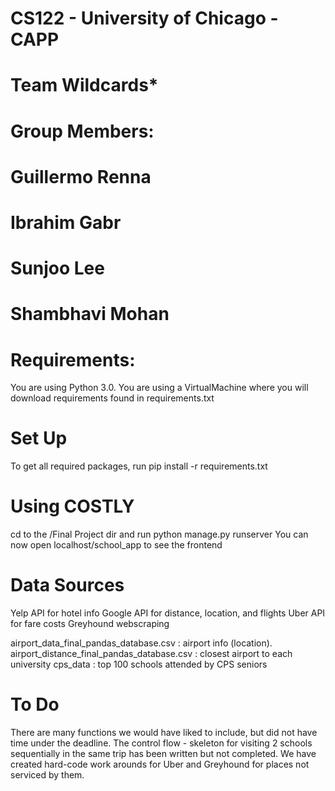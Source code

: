 # CS122 - University of Chicago - CAPP

# Team Wildcards*

# Group Members:
# Guillermo Renna
# Ibrahim Gabr
# Sunjoo Lee
# Shambhavi Mohan

# Requirements:
You are using Python 3.0.
You are using a VirtualMachine where you will download requirements found in requirements.txt

# Set Up
To get all required packages, run
pip install -r requirements.txt

# Using COSTLY
cd to the /Final Project dir and run 
python manage.py runserver
You can now open localhost/school_app to see the frontend

# Data Sources
Yelp API for hotel info
Google API for distance, location, and flights
Uber API for fare costs
Greyhound webscraping

airport_data_final_pandas_database.csv : airport info (location).   
airport_distance_final_pandas_database.csv : closest airport to each university 
cps_data : top 100 schools attended by CPS seniors

# To Do 
There are many functions we would have liked to include, but did not have time under the deadline.
The control flow - skeleton for visiting 2 schools sequentially in the same trip has been written but not completed. 
We have created hard-code work arounds for Uber and Greyhound for places not serviced by them. 




